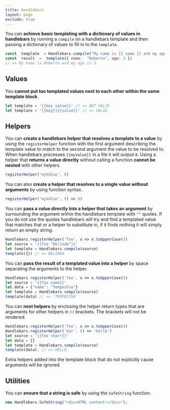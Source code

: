 ```yaml
---
title: Handlebars
layout: page
exclude: true
---
```


You can **achieve basic templating with a dictionary of values in handlebars** by running a `compile` on a handlebars template and then passing a dictionary of values to fill in to the `template`.
```js
const  template  = Handlebars.compile("My name is {{ name }} and my age is {{ age }}.")
const  result  =  template({ name:  "Roberto", age: 3 })
// => My name is Roberto and my age is 3.
```

## Values

You **cannot put too templated values next to each other within the same template block**.
```js
let template = '{{key value}}' // => NOT VALID
let template = '{{key}}{{value}}' // => VALID
```

## Helpers

You can **create a handlebars helper that resolves a template to a value** by using the `registerHelper` function with the first argument describing the template value to match to the second argument the value to be resolved to. When handlebars processes `{{myValue}}` in a file it will output `0`. Using a helper that **returns a value directly** without calling a function **cannot be nested** with other helpers.
```js
registerHelper('myValue', 0)
```

You can also **create a helper that resolves to a single value without arguments** by using function syntax.
```js
registerHelper('myValue', () => 0)
```

You can **pass a value directly into a helper that takes an argument** by surrounding the argument within the handlebars template with `""` quotes. If you do not use the quotes handlebars will try and find a templated value that matches that or a helper to substitute in, if it finds nothing it will simply return an empty string.
```js
Handlebars.registerHelper('foo', x => x.toUpperCase())
let source = '{{foo "Belinda"}}'
let template = Handlebars.compile(source)
template({}) // => BELINDA
```

You can **pass the result of a templated value into a helper** by space separating the arguments to the helper.
```js
Handlebars.registerHelper('foo', x => x.toUpperCase())
let source = '{{foo name}}'
let data = {"name": "Tempestua"}
let template = Handlebars.compile(source)
template(data) // => 'TEMPESTUA'
```

You can **nest helpers** by enclosing the helper return types that are arguments for other helpers in `()` brackets. The brackets will not be rendered.
```js
Handlebars.registerHelper('foo', x => x.toUpperCase())
Handlebars.registerHelper('bar', () => 'hello')
let source = '{{foo (bar)}}'
let data = {}
let template = Handlebars.compile(source)
template(data); // => HELLO
```

Extra helpers added into the template block that do not explicitly cause arguments will be ignored.

## Utilities

You can **ensure that a string is safe** by using the `SafeString` function.
```js
new Handlebars.SafeString("<div>HTML content!</div>");
```
<!--stackedit_data:
eyJoaXN0b3J5IjpbLTg4NDA4NjA5NSwtMjAyOTg4NDE5MSwzOT
Q0MTQ1ODUsLTY5OTgxNTQ0LC02ODE4NjMyODIsMjAwOTExMDIw
MywxODk4Mzg2NjAsMTE0OTI4OTM4LC0zOTI0MzkyMjUsNjAwMz
Q4NjkwLC0xODU5MzY2ODg2XX0=
-->
